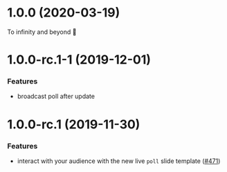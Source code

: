 <a name="1.0.0"></a>

# 1.0.0 (2020-03-19)

To infinity and beyond 🚀

<a name="1.0.0-rc.1-1"></a>

# 1.0.0-rc.1-1 (2019-12-01)

### Features

- broadcast poll after update

<a name="1.0.0-rc.1"></a>

# 1.0.0-rc.1 (2019-11-30)

### Features

- interact with your audience with the new live `poll` slide template ([#471](https://github.com/deckgo/deckdeckgo/issues/471))
